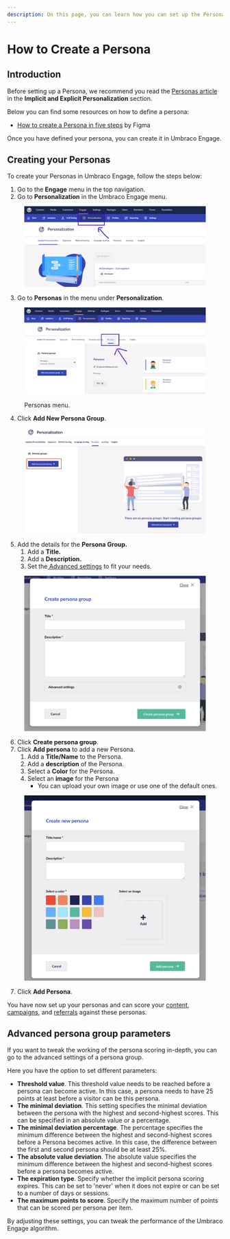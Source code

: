 ```yaml
---
description: On this page, you can learn how you can set up the Personas in Umbraco Engage.
---
```


# How to Create a Persona

## Introduction

Before setting up a Persona, we recommend you read the [Personas article](../marketers-and-editors/personalization/implicit-and-explicit-personalization/setting-up-personas.md) in the **Implicit and Explicit Personalization** section.

Below you can find some resources on how to define a persona:

* [How to create a Persona in five steps](https://www.figma.com/resource-library/how-to-create-a-persona/) by Figma

Once you have defined your persona, you can create it in Umbraco Engage.

## Creating your Personas

To create your Personas in Umbraco Engage, follow the steps below:

1. Go to the **Engage** menu in the top navigation.
2. Go to **Personalization** in the Umbraco Engage menu.

<figure><img src="../.gitbook/assets/engage-tutorial-how-to-persona.png" alt=""><figcaption></figcaption></figure>

3. Go to **Personas** in the menu under **Personalization**.

<figure><img src="../.gitbook/assets/engage-tutorials-how-to-persona.png" alt="Personas menu."><figcaption><p>Personas menu.</p></figcaption></figure>

4. Click **Add New Persona Group**.

<figure><img src="../.gitbook/assets/image (2).png" alt=""><figcaption></figcaption></figure>

5. Add the details for the **Persona Group.**
   1. Add a **Title.**
   2. Add a **Description.**
   3. Set the[ Advanced settings](how-to-create-a-persona.md#advanced-persona-group-parameters) to fit your needs.

<figure><img src="../.gitbook/assets/image (3).png" alt=""><figcaption></figcaption></figure>

6. Click **Create persona group**.
7. Click **Add persona** to add a new Persona.
   1. Add a **Title/Name** to the Persona.
   2. Add a **description** of the Persona.
   3. Select a **Color** for the Persona.
   4. Select an **image** for the Persona
      * You can upload your own image or use one of the default ones.

<figure><img src="../.gitbook/assets/image (4).png" alt=""><figcaption></figcaption></figure>

7. Click **Add Persona**.

You have now set up your personas and can score your [content](../../../personalization/implicit-personalization-scoring-explained/content-scoring/), [campaigns](../../../personalization/implicit-personalization-scoring-explained/campaign-scoring/), and [referrals](../../../personalization/implicit-personalization-scoring-explained/referral-scoring/) against these personas.

## Advanced persona group parameters

If you want to tweak the working of the persona scoring in-depth, you can go to the advanced settings of a persona group.

Here you have the option to set different parameters:

* **Threshold value**. This threshold value needs to be reached before a persona can become active. In this case, a persona needs to have 25 points at least before a visitor can be this persona.
* **The minimal deviation**. This setting specifies the minimal deviation between the persona with the highest and second-highest scores. This can be specified in an absolute value or a percentage.
* **The minimal deviation percentage**. The percentage specifies the minimum difference between the highest and second-highest scores before a Persona becomes active. In this case, the difference between the first and second persona should be at least 25%.
* **The absolute value deviation**. The absolute value specifies the minimum difference between the highest and second-highest scores before a persona becomes active.
* **The expiration type**. Specify whether the implicit persona scoring expires. This can be set to 'never' when it does not expire or can be set to a number of days or sessions.
* **The maximum points to score**. Specify the maximum number of points that can be scored per persona per item.

By adjusting these settings, you can tweak the performance of the Umbraco Engage algorithm.
